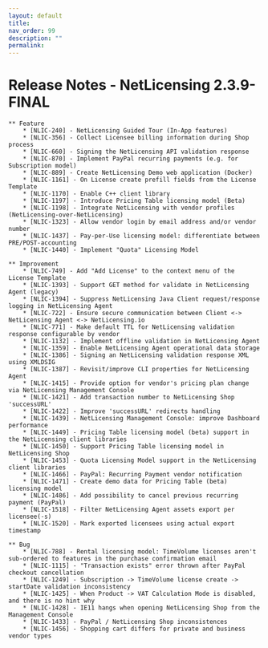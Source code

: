 ```yaml
---
layout: default
title:
nav_order: 99
description: ""
permalink:
---
```


Release Notes - NetLicensing 2.3.9-FINAL
=======================================================================


    ** Feature
        * [NLIC-240] - NetLicensing Guided Tour (In-App features)
        * [NLIC-356] - Collect Licensee billing information during Shop process
        * [NLIC-660] - Signing the NetLicensing API validation response
        * [NLIC-870] - Implement PayPal recurring payments (e.g. for Subscription model)
        * [NLIC-889] - Create NetLicensing Demo web application (Docker)
        * [NLIC-1161] - On License create prefill fields from the License Template
        * [NLIC-1170] - Enable C++ client library
        * [NLIC-1197] - Introduce Pricing Table licensing model (Beta)
        * [NLIC-1198] - Integrate NetLicensing with vendor profiles (NetLicensing-over-NetLicensing)
        * [NLIC-1323] - Allow vendor login by email address and/or vendor number
        * [NLIC-1437] - Pay-per-Use licensing model: differentiate between PRE/POST-accounting
        * [NLIC-1440] - Implement "Quota" Licensing Model

    ** Improvement
        * [NLIC-749] - Add "Add License" to the context menu of the License Template
        * [NLIC-1393] - Support GET method for validate in NetLicensing Agent (legacy)
        * [NLIC-1394] - Suppress NetLicensing Java Client request/response logging in NetLicensing Agent
        * [NLIC-722] - Ensure secure communication between Client <-> NetLicensing Agent <-> NetLicensing.io
        * [NLIC-771] - Make default TTL for NetLicensing validation response configurable by vendor
        * [NLIC-1132] - Implement offline validation in NetLicensing Agent
        * [NLIC-1359] - Enable NetLicensing Agent operational data storage
        * [NLIC-1386] - Signing an NetLicensing validation response XML using XMLDSIG
        * [NLIC-1387] - Revisit/improve CLI properties for NetLicensing Agent
        * [NLIC-1415] - Provide option for vendor's pricing plan change via NetLicensing Management Console
        * [NLIC-1421] - Add transaction number to NetLicensing Shop 'successURL'
        * [NLIC-1422] - Improve 'successURL' redirects handling
        * [NLIC-1439] - NetLicensing Management Console: improve Dashboard performance
        * [NLIC-1449] - Pricing Table licensing model (beta) support in the NetLicensing client libraries
        * [NLIC-1450] - Support Pricing Table licensing model in NetLicensing Shop
        * [NLIC-1453] - Quota Licensing Model support in the NetLicensing client libraries
        * [NLIC-1466] - PayPal: Recurring Payment vendor notification
        * [NLIC-1471] - Create demo data for Pricing Table (beta) licensing model
        * [NLIC-1486] - Add possibility to cancel previous recurring payment (PayPal)
        * [NLIC-1518] - Filter NetLicensing Agent assets export per licensee(-s)
        * [NLIC-1520] - Mark exported licensees using actual export timestamp

    ** Bug
        * [NLIC-788] - Rental licensing model: TimeVolume licenses aren't sub-ordered to features in the purchase confirmation email
        * [NLIC-1115] - "Transaction exists" error thrown after PayPal checkout cancellation
        * [NLIC-1249] - Subscription -> TimeVolume license create -> startDate validation inconsistency
        * [NLIC-1425] - When Product -> VAT Calculation Mode is disabled, and there is no hint why
        * [NLIC-1428] - IE11 hangs when opening NetLicensing Shop from the Management Console
        * [NLIC-1433] - PayPal / NetLicensing Shop inconsistences
        * [NLIC-1456] - Shopping cart differs for private and business vendor types
